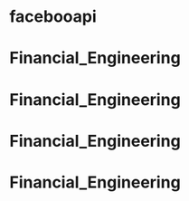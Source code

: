 # facebooapi
# Financial_Engineering
# Financial_Engineering
# Financial_Engineering
# Financial_Engineering
